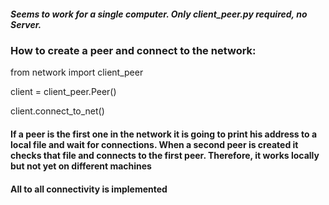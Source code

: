##### Seems to work for a single computer. Only client_peer.py required, no Server.


### How to create a peer and connect to the network:

from network import client_peer

client = client_peer.Peer()

client.connect_to_net()

#### If a peer is the first one in the network it is going to print his address to a local file and wait for connections. When a second peer is created it checks that file and connects to the first peer. Therefore, it works locally but not yet on different machines

#### All to all connectivity is implemented


